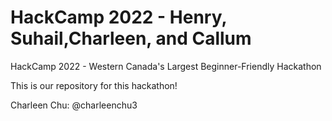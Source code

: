 # HackCamp 2022 - Henry, Suhail,Charleen, and Callum
HackCamp 2022 - Western Canada's Largest Beginner-Friendly Hackathon

This is our repository for this hackathon!

Charleen Chu: @charleenchu3